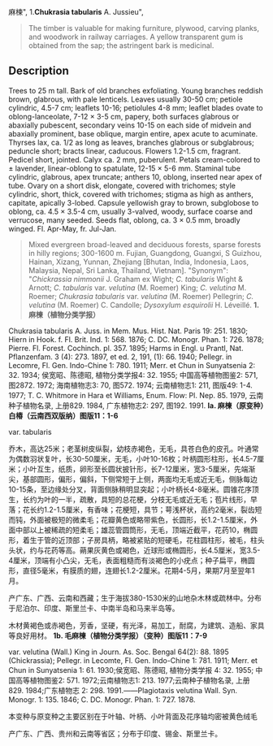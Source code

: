 麻楝",
1.**Chukrasia tabularis** A. Jussieu",

> The timber is valuable for making furniture, plywood, carving planks, and woodwork in railway carriages. A yellow transparent gum is obtained from the sap; the astringent bark is medicinal.

## Description
Trees to 25 m tall. Bark of old branches exfoliating. Young branches reddish brown, glabrous, with pale lenticels. Leaves usually 30-50 cm; petiole cylindric, 4.5-7 cm; leaflets 10-16; petiolules 4-8 mm; leaflet blades ovate to oblong-lanceolate, 7-12 × 3-5 cm, papery, both surfaces glabrous or abaxially pubescent, secondary veins 10-15 on each side of midvein and abaxially prominent, base oblique, margin entire, apex acute to acuminate. Thyrses lax, ca. 1/2 as long as leaves, branches glabrous or subglabrous; peduncle short; bracts linear, caducous. Flowers 1.2-1.5 cm, fragrant. Pedicel short, jointed. Calyx ca. 2 mm, puberulent. Petals cream-colored to ± lavender, linear-oblong to spatulate, 12-15 × 5-6 mm. Staminal tube cylindric, glabrous, apex truncate; anthers 10, oblong, inserted near apex of tube. Ovary on a short disk, elongate, covered with trichomes; style cylindric, short, thick, covered with trichomes; stigma as high as anthers, capitate, apically 3-lobed. Capsule yellowish gray to brown, subglobose to oblong, ca. 4.5 × 3.5-4 cm, usually 3-valved, woody, surface coarse and verrucose, many seeded. Seeds flat, oblong, ca. 3 × 0.5 mm, broadly winged. Fl. Apr-May, fr. Jul-Jan.

> Mixed evergreen broad-leaved and deciduous forests, sparse forests in hilly regions; 300-1600 m. Fujian, Guangdong, Guangxi, S Guizhou, Hainan, Xizang, Yunnan, Zhejiang [Bhutan, India, Indonesia, Laos, Malaysia, Nepal, Sri Lanka, Thailand, Vietnam].
  "Synonym": "*Chickrassia nimmonii* J. Graham ex Wight; *C. tabularis* Wight &amp; Arnott; *C. tabularis* var. *velutina* (M. Roemer) King; *C. velutina* M. Roemer; *Chukrasia tabularis* var. *velutina* (M. Roemer) Pellegrin; *C. velutina* (M. Roemer) C. Candolle; *Dysoxylum esquirolii* H. Léveillé.
**1.麻楝（植物分类学报）**

Chukrasia tabularis A. Juss. in Mem. Mus. Hist. Nat. Paris 19: 251. 1830; Hiern in Hook. f. Fl. Brit. Ind. 1: 568. 1876; C. DC. Monogr. Phan. 1: 726. 1878; Pierre. Fl. Forest. Cochinch. pl. 357. 1895; Harms in Engl. u Prantl, Nat. Pflanzenfam. 3 (4): 273. 1897, et ed. 2, 191, (1): 66. 1940; Pellegr. in Lecomre, Fl. Gen. Indo-Chine 1: 780. 1911; Merr. et Chun in Sunyatsenia 2: 32. 1934; 侯宽昭、陈德昭, 植物分类学报4: 32. 1955; 中国高等植物图鉴2: 571, 图2872. 1972; 海南植物志3: 70, 图572. 1974; 云南植物志1: 211, 图版49: 1-4. 1977; T. C. Whitmore in Hara et Williams, Enum. Flow: Pl. Nep. 85. 1979, 云南种子植物名录, 上册829. 1984, 广东植物志2: 297, 图192. 1991.
**la. 麻楝（原变种）白椿（云南西双版纳）图版11：1-6**

var. tabularis

乔木，高达25米；老茎树皮纵裂，幼枝赤褐色，无毛，具苍白色的皮孔。叶通常为偶数羽状复叶，长30-50厘米，无毛，小叶10-16枚；叶柄圆形柱形，长4.5-7厘米；小叶互生，纸质，卵形至长圆状披针形，长7-12厘米，宽3-5厘米，先端渐尖，基部圆形，偏形，偏斜，下侧常短于上侧，两面均无毛或近无毛，侧脉每边10-15条，至边缘处分叉，背面侧脉稍明显突起；小叶柄长4-8毫米。圆锥花序顶生，长约为叶的一半，疏散，具短的总花梗，分枝无毛或近无毛；苞片线形，早落；花长约1.2-1.5厘米，有香味；花梗短，具节；萼浅杯状，高约2毫米，裂齿短而钝，外面被极短的微柔毛；花瓣黄色或略带紫色，长圆形，长1.2-1.5厘米，外面中部以上被稀疏的短柔毛；雄蕊管圆筒形，无毛，顶端近截平，花药10，椭圆形，着生于管的近顶部；子房具柄，略被紧贴的短硬毛，花柱圆柱形，被毛，柱头头状，约与花药等高。蒴果灰黄色或褐色，近球形或椭圆形，长4.5厘米，宽3.5-4厘米，顶端有小凸尖，无毛，表面粗糙而有淡褐色的小疣点；种子扁平，椭圆形，直径5毫米，有膜质的翅，连翅长1.2-2厘米。花期4-5月，果期7月至翌年1月。

产广东、广西、云南和西藏；生于海拔380-1530米的山地杂木林或疏林中。分布于尼泊尔、印度、斯里兰卡、中南半岛和马来半岛等。

木材黄褐色或赤褐色，芳香，坚硬，有光泽，易加工，耐腐，为建筑、造船、家具等良好用材。
**1b. 毛麻楝（植物分类学报）（变种）图版11：7-9**

var. velutina (Wall.) King in Journ. As. Soc. Bengal 64(2): 88. 1895 (Chickrassia); Pellegr. in Lecomte, Fl. Gen. Indo-Chine 1: 781. 1911; Merr. et Chun in Sunyatsenia 1: 61. 1930;侯宽昭、陈德昭, 植物分类学报 4: 32. 1955; 中国高等植物图鉴2: 571. 1972;云南植物志1: 213. 1977;云南种子植物名录, 上册829. 1984;广东植物志 2: 298. 1991.——Plagiotaxis velutina Wall. Syn. Monogr. 1: 135. 1846; C. DC. Monogr. Phan. 1: 727. 1878.

本变种与原变种之主要区别在于叶轴、叶柄、小叶背面及花序轴均密被黄色绒毛

产广东、广西、贵州和云南等省区；分布于印度、锡金、斯里兰卡。
